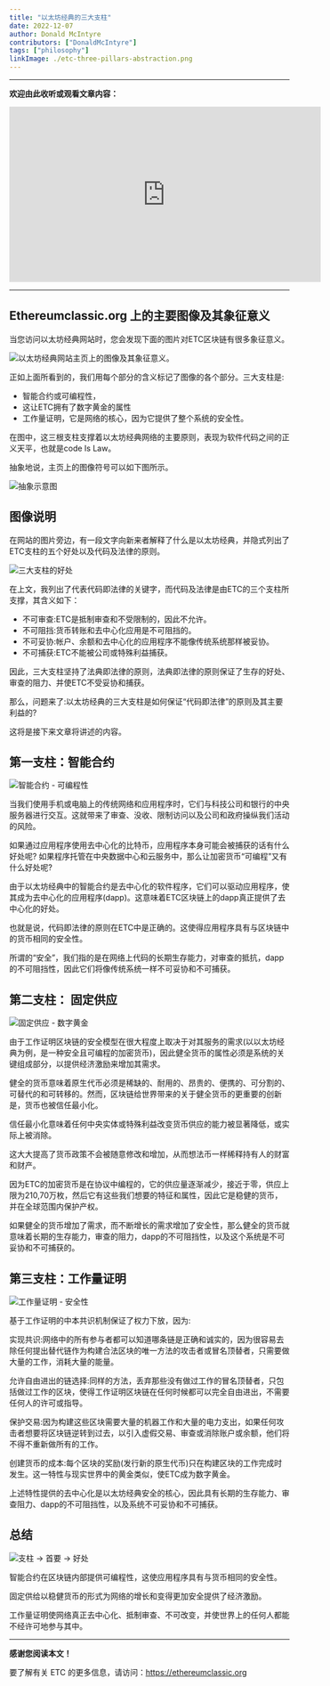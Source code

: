 ```yaml
---
title: "以太坊经典的三大支柱"
date: 2022-12-07
author: Donald McIntyre
contributors: ["DonaldMcIntyre"]
tags: ["philosophy"]
linkImage: ./etc-three-pillars-abstraction.png
---
```


---
**欢迎由此收听或观看文章内容：**

<iframe width="560" height="315" src="https://www.youtube.com/embed/GJqwZvFRZMY" title="YouTube video player" frameborder="0" allow="accelerometer; autoplay; clipboard-write; encrypted-media; gyroscope; picture-in-picture" allowfullscreen></iframe>

---

## Ethereumclassic.org 上的主要图像及其象征意义

当您访问以太坊经典网站时，您会发现下面的图片对ETC区块链有很多象征意义。 

![以太坊经典网站主页上的图像及其象征意义。](./etc-three-pillars-home-image.png)

正如上面所看到的，我们用每个部分的含义标记了图像的各个部分。三大支柱是:

- 智能合约或可编程性，
- 这让ETC拥有了数字黄金的属性
- 工作量证明，它是网络的核心，因为它提供了整个系统的安全性。

在图中，这三根支柱支撑着以太坊经典网络的主要原则，表现为软件代码之间的正义天平，也就是code Is Law。

抽象地说，主页上的图像符号可以如下图所示。

![抽象示意图](./etc-three-pillars-abstraction.png)

## 图像说明

在网站的图片旁边，有一段文字向新来者解释了什么是以太坊经典，并隐式列出了ETC支柱的五个好处以及代码及法律的原则。

![三大支柱的好处](./etc-three-pillars-image-explained.png)

在上文，我列出了代表代码即法律的关键字，而代码及法律是由ETC的三个支柱所支撑，其含义如下：
 
- 不可审查:ETC是抵制审查和不受限制的，因此不允许。
- 不可阻挡:货币转账和去中心化应用是不可阻挡的。
- 不可妥协:帐户、余额和去中心化的应用程序不能像传统系统那样被妥协。
- 不可捕获:ETC不能被公司或特殊利益捕获。

因此，三大支柱坚持了法典即法律的原则，法典即法律的原则保证了生存的好处、审查的阻力、并使ETC不受妥协和捕获。

那么，问题来了:以太坊经典的三大支柱是如何保证“代码即法律”的原则及其主要利益的?

这将是接下来文章将讲述的内容。

## 第一支柱：智能合约

![智能合约 - 可编程性](./etc-pillar-smart-contracts.png)

当我们使用手机或电脑上的传统网络和应用程序时，它们与科技公司和银行的中央服务器进行交互。这就带来了审查、没收、限制访问以及公司和政府操纵我们活动的风险。

如果通过应用程序使用去中心化的比特币，应用程序本身可能会被捕获的话有什么好处呢? 如果程序托管在中央数据中心和云服务中，那么让加密货币“可编程”又有什么好处呢?

由于以太坊经典中的智能合约是去中心化的软件程序，它们可以驱动应用程序，使其成为去中心化的应用程序(dapp)。这意味着ETC区块链上的dapp真正提供了去中心化的好处。

也就是说，代码即法律的原则在ETC中是正确的。这使得应用程序具有与区块链中的货币相同的安全性。

所谓的“安全”，我们指的是在网络上代码的长期生存能力，对审查的抵抗，dapp的不可阻挡性，因此它们将像传统系统一样不可妥协和不可捕获。

## 第二支柱： 固定供应

![固定供应 - 数字黄金](./etc-pillar-fixed-supply.png)

由于工作证明区块链的安全模型在很大程度上取决于对其服务的需求(以以太坊经典为例，是一种安全且可编程的加密货币)，因此健全货币的属性必须是系统的关键组成部分，以提供经济激励来增加其需求。

健全的货币意味着原生代币必须是稀缺的、耐用的、昂贵的、便携的、可分割的、可替代的和可转移的。然而，区块链给世界带来的关于健全货币的更重要的创新是，货币也被信任最小化。

信任最小化意味着任何中央实体或特殊利益改变货币供应的能力被显著降低，或实际上被消除。

这大大提高了货币政策不会被随意修改和增加，从而想法币一样稀释持有人的财富和财产。

因为ETC的加密货币是在协议中编程的，它的供应量逐渐减少，接近于零，供应上限为210,70万枚，然后它有这些我们想要的特征和属性，因此它是稳健的货币，并在全球范围内保护产权。

如果健全的货币增加了需求，而不断增长的需求增加了安全性，那么健全的货币就意味着长期的生存能力，审查的阻力，dapp的不可阻挡性，以及这个系统是不可妥协和不可捕获的。

## 第三支柱：工作量证明

![工作量证明 - 安全性](./etc-pillar-pow.png)

基于工作证明的中本共识机制保证了权力下放，因为:

实现共识:网络中的所有参与者都可以知道哪条链是正确和诚实的，因为很容易去除任何提出替代链作为构建合法区块的唯一方法的攻击者或冒名顶替者，只需要做大量的工作，消耗大量的能量。

允许自由进出的链选择:同样的方法，丢弃那些没有做过工作的冒名顶替者，只包括做过工作的区块，使得工作证明区块链在任何时候都可以完全自由进出，不需要任何人的许可或指导。

保护交易:因为构建这些区块需要大量的机器工作和大量的电力支出，如果任何攻击者想要将区块链逆转到过去，以引入虚假交易、审查或消除账户或余额，他们将不得不重新做所有的工作。

创建货币的成本:每个区块的奖励(发行新的原生代币)只在构建区块的工作完成时发生。这一特性与现实世界中的黄金类似，使ETC成为数字黄金。

上述特性提供的去中心化是以太坊经典安全的核心，因此具有长期的生存能力、审查阻力、dapp的不可阻挡性，以及系统不可妥协和不可捕获。

## 总结

![支柱 → 首要 → 好处](./etc-three-pillars-summary.png)

智能合约在区块链内部提供可编程性，这使应用程序具有与货币相同的安全性。

固定供给以稳健货币的形式为网络的增长和变得更加安全提供了经济激励。

工作量证明使网络真正去中心化、抵制审查、不可改变，并使世界上的任何人都能不经许可地参与其中。

---

**感谢您阅读本文！**

要了解有关 ETC 的更多信息，请访问：https://ethereumclassic.org
